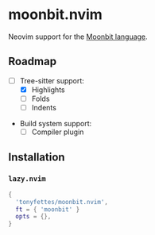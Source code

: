 # moonbit.nvim

Neovim support for the [Moonbit language](https://www.moonbitlang.com).

## Roadmap

- [ ] Tree-sitter support:
  - [x] Highlights
  - [ ] Folds
  - [ ] Indents
- Build system support:
  - [ ] Compiler plugin

## Installation

### `lazy.nvim`

```lua
{
  'tonyfettes/moonbit.nvim',
  ft = { 'moonbit' }
  opts = {},
}
```
